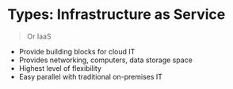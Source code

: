 # Types: Infrastructure as Service

> Or IaaS

- Provide building blocks for cloud IT
- Provides networking, computers, data storage space
- Highest level of flexibility
- Easy parallel with traditional on-premises IT
